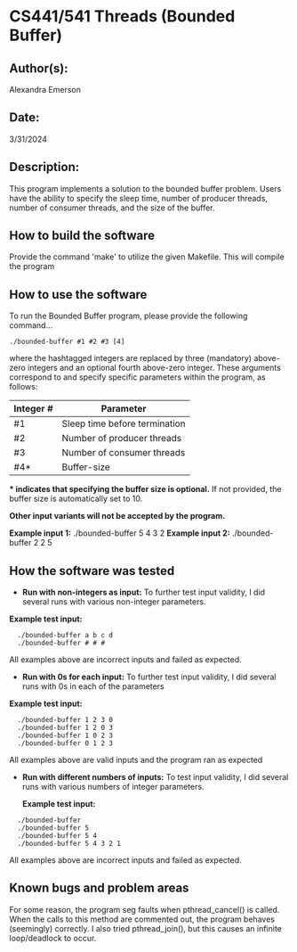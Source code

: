 # CS441/541 Threads (Bounded Buffer)

## Author(s):

Alexandra Emerson


## Date:

3/31/2024


## Description:

This program implements a solution to the bounded buffer problem. Users have the ability to specify the sleep time, number of producer threads, number of consumer threads, and the size of the buffer.


## How to build the software

Provide the command 'make' to utilize the given Makefile. This will compile the program

## How to use the software

To run the Bounded Buffer program, please provide the following command...
```
./bounded-buffer #1 #2 #3 [4] 
```
where the hashtagged integers are replaced by three (mandatory) above-zero integers and an optional fourth above-zero integer. These arguments correspond to and specify specific parameters within the program, as follows:  

Integer #  | Parameter
------------- | -------------
#1   | Sleep time before termination
#2   | Number of producer threads
#3   | Number of consumer threads
#4*   | Buffer-size

__\* indicates that specifying the buffer size is optional.__ If not provided, the buffer size is automatically set to 10.  

__Other input variants will not be accepted by the program.__  

__Example input 1:__ ./bounded-buffer 5 4 3 2
__Example input 2:__ ./bounded-buffer 2 2 5

## How the software was tested
* __Run with non-integers as input:__ To further test input validity, I did several runs with various non-integer parameters.

 __Example test input:__
```
  ./bounded-buffer a b c d
  ./bounded-buffer # # #
```
All examples above are incorrect inputs and failed as expected.
* __Run with 0s for each input:__ To further test input validity, I did several runs with 0s in each of the parameters

 __Example test input:__
```
  ./bounded-buffer 1 2 3 0
  ./bounded-buffer 1 2 0 3
  ./bounded-buffer 1 0 2 3
  ./bounded-buffer 0 1 2 3
```
All examples above are valid inputs and the program ran as expected
* __Run with different numbers of inputs:__ To test input validity, I did several runs with various numbers of integer parameters.

  __Example test input:__
```
  ./bounded-buffer
  ./bounded-buffer 5
  ./bounded-buffer 5 4
  ./bounded-buffer 5 4 3 2 1
```
All examples above are incorrect inputs and failed as expected.

## Known bugs and problem areas
For some reason, the program seg faults when pthread_cancel() is called. When the calls to this method are commented out, the program behaves (seemingly) correctly. I also tried pthread_join(), but this causes an infinite loop/deadlock to occur.
